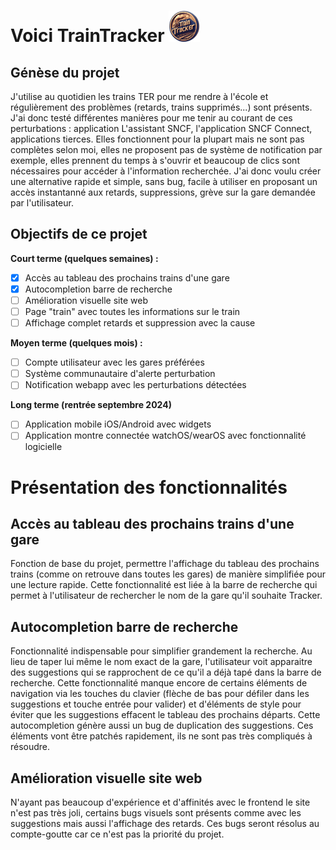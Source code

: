 # Voici TrainTracker <img src="./logo.png" alt="logo TrainTracker" width="50"/>

## Génèse du projet
J'utilise au quotidien les trains TER pour me rendre à l'école et régulièrement des problèmes (retards, trains supprimés...) sont présents. J'ai donc testé différentes manières pour me tenir au courant de ces perturbations : application L'assistant SNCF, l'application SNCF Connect, applications tierces. Elles fonctionnent pour la plupart mais ne sont pas complètes selon moi, elles ne proposent pas de système de notification par exemple, elles prennent du temps à s'ouvrir et beaucoup de clics sont nécessaires pour accéder à l'information recherchée. J'ai donc voulu créer une alternative rapide et simple, sans bug, facile à utiliser en proposant un accès instantanné aux retards, suppressions, grève sur la gare demandée par l'utilisateur.

## Objectifs de ce projet
**Court terme (quelques semaines) :**
 - [x] Accès au tableau des prochains trains d'une gare
 - [x] Autocompletion barre de recherche
 - [ ] Amélioration visuelle site web
 - [ ] Page "train" avec toutes les informations sur le train
 - [ ] Affichage complet retards et suppression avec la cause
 
**Moyen terme (quelques mois) :**
 - [ ] Compte utilisateur avec les gares préférées
 - [ ] Système communautaire d'alerte perturbation
 - [ ] Notification webapp avec les perturbations détectées
 
 **Long terme (rentrée septembre 2024)**
 
 - [ ] Application mobile iOS/Android avec widgets
 - [ ] Application montre connectée watchOS/wearOS avec fonctionnalité logicielle

# Présentation des fonctionnalités

## Accès au tableau des prochains trains d'une gare
Fonction de base du projet, permettre l'affichage du tableau des prochains trains (comme on retrouve dans toutes les gares) de manière simplifiée pour une lecture rapide. Cette fonctionnalité est liée à la barre de recherche qui permet à l'utilisateur de rechercher le nom de la gare qu'il souhaite Tracker.

## Autocompletion barre de recherche
Fonctionnalité indispensable pour simplifier grandement la recherche. Au lieu de taper lui même le nom exact de la gare, l'utilisateur voit apparaitre des suggestions qui se rapprochent de ce qu'il a déjà tapé dans la barre de recherche. Cette fonctionnalité manque encore de certains éléments de navigation via les touches du clavier (flèche de bas pour défiler dans les suggestions et touche entrée pour valider) et d'éléments de style pour éviter que les suggestions effacent le tableau des prochains départs. Cette autocompletion génère aussi un bug de duplication des suggestions. Ces éléments vont être patchés rapidement, ils ne sont pas très compliqués à résoudre.

## Amélioration visuelle site web
N'ayant pas beaucoup d'expérience et d'affinités avec le frontend le site n'est pas très joli, certains bugs visuels sont présents comme avec les suggestions mais aussi l'affichage des retards. Ces bugs seront résolus au compte-goutte car ce n'est pas la priorité du projet.
